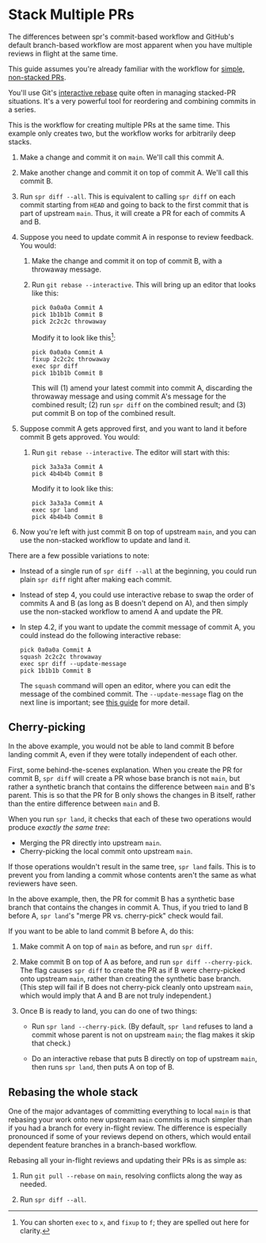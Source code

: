 # Stack Multiple PRs

The differences between spr's commit-based workflow and GitHub's default branch-based workflow are most apparent when you have multiple reviews in flight at the same time.

This guide assumes you're already familiar with the workflow for [simple, non-stacked PRs](./simple.md).

You'll use Git's [interactive rebase](https://git-scm.com/docs/git-rebase#_interactive_mode) quite often in managing stacked-PR situations. It's a very powerful tool for reordering and combining commits in a series.

This is the workflow for creating multiple PRs at the same time. This example only creates two, but the workflow works for arbitrarily deep stacks.

1. Make a change and commit it on `main`. We'll call this commit A.

2. Make another change and commit it on top of commit A. We'll call this commit B.

3. Run `spr diff --all`. This is equivalent to calling `spr diff` on each commit starting from `HEAD` and going to back to the first commit that is part of upstream `main`. Thus, it will create a PR for each of commits A and B.

4. Suppose you need to update commit A in response to review feedback. You would:

   1. Make the change and commit it on top of commit B, with a throwaway message.

   2. Run `git rebase --interactive`. This will bring up an editor that looks like this:

      ```
      pick 0a0a0a Commit A
      pick 1b1b1b Commit B
      pick 2c2c2c throwaway
      ```

      Modify it to look like this[^rebase-cmds]:

      ```
      pick 0a0a0a Commit A
      fixup 2c2c2c throwaway
      exec spr diff
      pick 1b1b1b Commit B
      ```

      This will (1) amend your latest commit into commit A, discarding the throwaway message and using commit A's message for the combined result; (2) run `spr diff` on the combined result; and (3) put commit B on top of the combined result.

5. Suppose commit A gets approved first, and you want to land it before commit B gets approved. You would:

   1. Run `git rebase --interactive`. The editor will start with this:

      ```
      pick 3a3a3a Commit A
      pick 4b4b4b Commit B
      ```

      Modify it to look like this:

      ```
      pick 3a3a3a Commit A
      exec spr land
      pick 4b4b4b Commit B
      ```

6. Now you're left with just commit B on top of upstream `main`, and you can use the non-stacked workflow to update and land it.

There are a few possible variations to note:

- Instead of a single run of `spr diff --all` at the beginning, you could run plain `spr diff` right after making each commit.

- Instead of step 4, you could use interactive rebase to swap the order of commits A and B (as long as B doesn't depend on A), and then simply use the non-stacked workflow to amend A and update the PR.

- In step 4.2, if you want to update the commit message of commit A, you could instead do the following interactive rebase:

  ```
  pick 0a0a0a Commit A
  squash 2c2c2c throwaway
  exec spr diff --update-message
  pick 1b1b1b Commit B
  ```

  The `squash` command will open an editor, where you can edit the message of the combined commit. The `--update-message` flag on the next line is important; see [this guide](./commit-message.md) for more detail.

## Cherry-picking

In the above example, you would not be able to land commit B before landing commit A, even if they were totally independent of each other.

First, some behind-the-scenes explanation. When you create the PR for commit B, `spr diff` will create a PR whose base branch is not `main`, but rather a synthetic branch that contains the difference between `main` and B's parent. This is so that the PR for B only shows the changes in B itself, rather than the entire difference between `main` and B.

When you run `spr land`, it checks that each of these two operations would produce _exactly the same tree_:

- Merging the PR directly into upstream `main`.
- Cherry-picking the local commit onto upstream `main`.

If those operations wouldn't result in the same tree, `spr land` fails. This is to prevent you from landing a commit whose contents aren't the same as what reviewers have seen.

In the above example, then, the PR for commit B has a synthetic base branch that contains the changes in commit A. Thus, if you tried to land B before A, `spr land`'s "merge PR vs. cherry-pick" check would fail.

If you want to be able to land commit B before A, do this:

1. Make commit A on top of `main` as before, and run `spr diff`.

2. Make commit B on top of A as before, and run `spr diff --cherry-pick`. The flag causes `spr diff` to create the PR as if B were cherry-picked onto upstream `main`, rather than creating the synthetic base branch. (This step will fail if B does not cherry-pick cleanly onto upstream `main`, which would imply that A and B are not truly independent.)

3. Once B is ready to land, you can do one of two things:

   - Run `spr land --cherry-pick`. (By default, `spr land` refuses to land a commit whose parent is not on upstream `main`; the flag makes it skip that check.)

   - Do an interactive rebase that puts B directly on top of upstream `main`, then runs `spr land`, then puts A on top of B.

## Rebasing the whole stack

One of the major advantages of committing everything to local `main` is that rebasing your work onto new upstream `main` commits is much simpler than if you had a branch for every in-flight review. The difference is especially pronounced if some of your reviews depend on others, which would entail dependent feature branches in a branch-based workflow.

Rebasing all your in-flight reviews and updating their PRs is as simple as:

1. Run `git pull --rebase` on `main`, resolving conflicts along the way as needed.

2. Run `spr diff --all`.

[^rebase-cmds]: You can shorten `exec` to `x`, and `fixup` to `f`; they are spelled out here for clarity.

